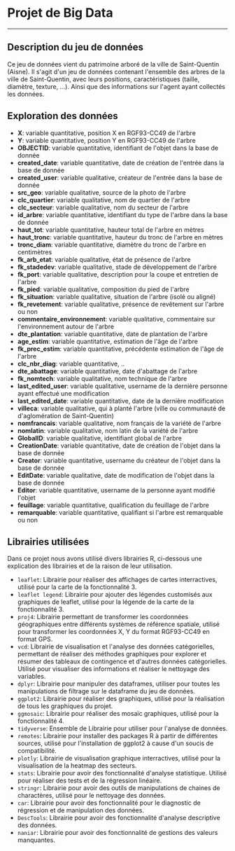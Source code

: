 # Projet de Big Data
---

## Description du jeu de données

Ce jeu de données vient du patrimoine arboré de la ville de Saint-Quentin (Aisne).
Il s'agit d'un jeu de données contenant l'ensemble des arbres de la ville de Saint-Quentin, avec leurs positions, caractéristiques (taille, diamètre, texture, ...).
Ainsi que des informations sur l'agent ayant collectés les données.

## Exploration des données

- **X**: variable quantitative, position X en RGF93-CC49 de l'arbre 
- **Y**: variable quantitative, position Y en RGF93-CC49 de l'arbre
- **OBJECTID**: variable quantitative, identifiant de l'objet dans la base de donnée
- **created_date**: variable quantitative, date de création de l'entrée dans la base de donnée
- **created_user**: variable qualitative, créateur de l'entrée dans la base de donnée
- **src_geo**: variable qualitative, source de la photo de l'arbre 
- **clc_quartier**: variable qualitative, nom de quartier de l'arbre
- **clc_secteur**: variable qualitative, nom du secteur de l'arbre
- **id_arbre**: variable quantitative, identifiant du type de l'arbre dans la base de donnée
- **haut_tot**: variable quantitative, hauteur total de l'arbre en mètres
- **haut_tronc**: variable quantitative, hauteur du tronc de l'arbre en mètres
- **tronc_diam**: variable quantitative, diamètre du tronc de l'arbre en centimètres
- **fk_arb_etat**: variable qualitative, état de présence de l'arbre
- **fk_stadedev**: variable qualitative, stade de développement de l'arbre
- **fk_port**: variable qualitative, description pour la coupe et entretien de l'arbre
- **fk_pied**: variable qualitative, composition du pied de l'arbre 
- **fk_situation**: variable qualitative, situation de l'arbre (isolé ou aligné)
- **fk_revetement**: variable qualitative, présence de revêtement sur l'arbre ou non
- **commentaire_environnement**: variable qualitative, commentaire sur l'environnement autour de l'arbre
- **dte_plantation**: variable quantitative, date de plantation de l'arbre
- **age_estim**: variable quantitative, estimation de l'âge de l'arbre
- **fk_prec_estim**: variable quantitative, précédente estimation de l'âge de l'arbre
- **clc_nbr_diag**: variable quantitative, ..
- **dte_abattage**: variable quantitative, date d'abattage de l'arbre
- **fk_nomtech**: variable qualitative, nom technique de l'arbre
- **last_edited_user**: variable qualitative, username de la dernière personne ayant effectué une modification
- **last_edited_date**: variable quantitative, date de la dernière modification
- **villeca**: variable qualitative, qui à planté l'arbre (ville ou communauté de d'aglomération de Saint-Quentin)
- **nomfrancais**: variable qualitative, nom français de la variété de l'arbre
- **nomlatin**: variable qualitative, nom latin de la variété de l'arbre
- **GlobalID**: variable qualitative, identifiant global de l'arbre
- **CreationDate**: variable quantitative, date de création de l'objet dans la base de donnée
- **Creator**: variable quantitative, username du créateur de l'objet dans la base de donnée
- **EditDate**: variable qualitative, date de modification de l'objet dans la base de donnée
- **Editor**: variable quantitative, username de la personne ayant modifié l'objet
- **feuillage**: variable quantitative, qualification du feuillage de l'arbre
- **remarquable**: variable quantitative, qualifiant si l'arbre est remarquable ou non

## Librairies utilisées

Dans ce projet nous avons utilisé divers librairies R, ci-dessous une explication des librairies et de la raison de leur utilisation.

- `leaflet`: Librairie pour réaliser des affichages de cartes interractives, utilisé pour la carte de la fonctionnalité 3.
- `leaflet legend`: Librairie pour ajouter des légendes customisés aux graphiques de leaflet, utilisé pour la légende de la carte de la fonctionnalité 3.
- `proj4`: Librairie permettant de transformer les coordonnées géographiques entre différents systèmes de référence spatiale, utilisé pour transformer les coordonnées X, Y du format RGF93-CC49 en format GPS.
- `vcd`: Librairie de visualisation et l'analyse des données catégorielles, permettant de réaliser des méthodes graphiques pour explorer et résumer des tableaux de contingence et d'autres données catégorielles. Utilisé pour visualiser des informations et réaliser le nettoyage des variables.
- `dplyr`: Librairie pour manipuler des dataframes, utiliser pour toutes les manipulations de filtrage sur le dataframe du jeu de données.
- `ggplot2`: Librairie pour réaliser des graphiques, utilisé pour la réalisation de tous les graphiques du projet.
- `ggmosaic`: Librairie pour réaliser des mosaïc graphiques, utilisé pour la fonctionnalité 4.
- `tidyverse`: Ensemble de Librairie pour utiliser pour l'analyse de données.
- `remotes`: Librairie pour installer des packages R à partir de différentes sources, utilisé pour l'installation de ggplot2 à cause d'un soucis de compatibilité.
- `plotly`: Librairie de visualisation graphique interractives, utilisé pour la visualisation de la heatmap des secteurs.
- `stats`: Librairie pour avoir des fonctionnalité d'analyse statistique. Utilisé pour réaliser des tests et de la régression linéaire.
- `stringr`: Librairie pour avoir des outils de manipulations de chaines de charactères, utilisé pour le nettoyage des données.
- `car`: Librairie pour avoir des fonctionnalité pour le diagnostic de régression et de manipulation des données.
- `DescTools`: Librairie pour avoir des fonctionnalité d'analyse descriptive des données.
- `naniar`: Librairie pour avoir des fonctionnalité de gestions des valeurs manquantes.
